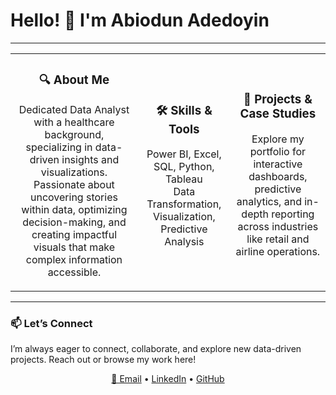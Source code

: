 # Hello! 👋 I'm Abiodun Adedoyin

---

<table>
  <tr>
    <td align="center">
      <h3>🔍 About Me</h3>
      <p>
        Dedicated Data Analyst with a healthcare background, specializing in data-driven insights and visualizations. Passionate about uncovering stories within data, optimizing decision-making, and creating impactful visuals that make complex information accessible.
      </p>
    </td>
    <td align="center">
      <h3>🛠️ Skills & Tools</h3>
      <p>
        Power BI, Excel, SQL, Python, Tableau <br>
        Data Transformation, Visualization, Predictive Analysis
      </p>
    </td>
    <td align="center">
      <h3>📂 Projects & Case Studies</h3>
      <p>
        Explore my portfolio for interactive dashboards, predictive analytics, and in-depth reporting across industries like retail and airline operations.
      </p>
    </td>
  </tr>
</table>

---

### 📫 Let’s Connect
I’m always eager to connect, collaborate, and explore new data-driven projects. Reach out or browse my work here!


<p align="center">
  <a href="mailto:abiodunadedoyin6@gmail.com">📧 Email</a> • 
  <a href="https://linkedin.com/in/abiodun-adedoyin">LinkedIn</a> •
  <a href="https://github.com/theabiodun">GitHub</a>
</p>
